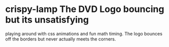 # crispy-lamp The DVD Logo bouncing but its unsatisfying

playing around with css animations and fun math timing. The logo bounces off the borders but never actually meets the corners.
